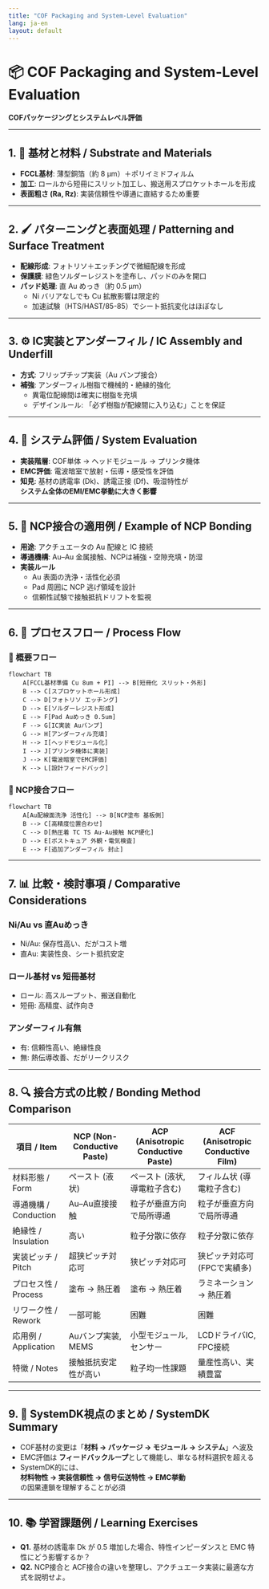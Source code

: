 ```yaml
---
title: "COF Packaging and System-Level Evaluation"
lang: ja-en
layout: default
---
```


# 📦 COF Packaging and System-Level Evaluation  
**COFパッケージングとシステムレベル評価**

---

## 1. 🧩 基材と材料 / Substrate and Materials
- **FCCL基材**: 薄型銅箔（約 8 µm）＋ポリイミドフィルム  
- **加工**: ロールから短冊にスリット加工し、搬送用スプロケットホールを形成  
- **表面粗さ (Ra, Rz)**: 実装信頼性や導通に直結するため重要  

---

## 2. 🖌 パターニングと表面処理 / Patterning and Surface Treatment
- **配線形成**: フォトリソ＋エッチングで微細配線を形成  
- **保護膜**: 緑色ソルダーレジストを塗布し、パッドのみを開口  
- **パッド処理**: 直 Au めっき（約 0.5 µm）  
  - Ni バリアなしでも Cu 拡散影響は限定的  
  - 加速試験（HTS/HAST/85-85）でシート抵抗変化はほぼなし  

---

## 3. ⚙️ IC実装とアンダーフィル / IC Assembly and Underfill
- **方式**: フリップチップ実装（Au バンプ接合）  
- **補強**: アンダーフィル樹脂で機械的・絶縁的強化  
  - 異電位配線間は確実に樹脂を充填  
  - デザインルール: 「必ず樹脂が配線間に入り込む」ことを保証  

---

## 4. 📡 システム評価 / System Evaluation
- **実装階層**: COF単体 → ヘッドモジュール → プリンタ機体  
- **EMC評価**: 電波暗室で放射・伝導・感受性を評価  
- **知見**: 基材の誘電率 (Dk)、誘電正接 (Df)、吸湿特性が  
  **システム全体のEMI/EMC挙動に大きく影響**  

---

## 5. 🧪 NCP接合の適用例 / Example of NCP Bonding
- **用途**: アクチュエータの Au 配線と IC 接続  
- **導通機構**: Au–Au 金属接触、NCPは補強・空隙充填・防湿  
- **実装ルール**  
  - Au 表面の洗浄・活性化必須  
  - Pad 周囲に NCP 逃げ領域を設計  
  - 信頼性試験で接触抵抗ドリフトを監視  

---

## 6. 🔄 プロセスフロー / Process Flow

### 📜 概要フロー
```mermaid
flowchart TB
    A[FCCL基材準備 Cu 8um + PI] --> B[短冊化 スリット・外形]
    B --> C[スプロケットホール形成]
    C --> D[フォトリソ エッチング]
    D --> E[ソルダーレジスト形成]
    E --> F[Pad Auめっき 0.5um]
    F --> G[IC実装 Auバンプ]
    G --> H[アンダーフィル充填]
    H --> I[ヘッドモジュール化]
    I --> J[プリンタ機体に実装]
    J --> K[電波暗室でEMC評価]
    K --> L[設計フィードバック]
```

### 🔧 NCP接合フロー
```mermaid
flowchart TB
    A[Au配線面洗浄 活性化] --> B[NCP塗布 基板側]
    B --> C[高精度位置合わせ]
    C --> D[熱圧着 TC TS Au-Au接触 NCP硬化]
    D --> E[ポストキュア 外観・電気検査]
    E --> F[追加アンダーフィル 封止]
```

---

## 7. 📊 比較・検討事項 / Comparative Considerations

### Ni/Au vs 直Auめっき
- Ni/Au: 保存性高い、だがコスト増  
- 直Au: 実装性良、シート抵抗安定  

### ロール基材 vs 短冊基材
- ロール: 高スループット、搬送自動化  
- 短冊: 高精度、試作向き  

### アンダーフィル有無
- 有: 信頼性高い、絶縁性良  
- 無: 熱伝導改善、だがリークリスク  

---

## 8. 🔍 接合方式の比較 / Bonding Method Comparison

| 項目 / Item          | **NCP** (Non-Conductive Paste) | **ACP** (Anisotropic Conductive Paste) | **ACF** (Anisotropic Conductive Film) |
|-----------------------|--------------------------------|-----------------------------------------|---------------------------------------|
| 材料形態 / Form       | ペースト (液状)               | ペースト (液状, 導電粒子含む)           | フィルム状 (導電粒子含む)              |
| 導通機構 / Conduction | Au–Au直接接触                  | 粒子が垂直方向で局所導通                | 粒子が垂直方向で局所導通                |
| 絶縁性 / Insulation   | 高い                          | 粒子分散に依存                          | 粒子分散に依存                          |
| 実装ピッチ / Pitch    | 超狭ピッチ対応可               | 狭ピッチ対応可                           | 狭ピッチ対応可 (FPCで実績多)           |
| プロセス性 / Process  | 塗布 → 熱圧着                  | 塗布 → 熱圧着                            | ラミネーション → 熱圧着                |
| リワーク性 / Rework   | 一部可能                       | 困難                                    | 困難                                   |
| 応用例 / Application  | Auバンプ実装, MEMS             | 小型モジュール, センサー                 | LCDドライバIC, FPC接続                  |
| 特徴 / Notes          | 接触抵抗安定性が高い           | 粒子均一性課題                          | 量産性高い、実績豊富                   |

---

## 9. 🧠 SystemDK視点のまとめ / SystemDK Summary
- COF基材の変更は「**材料 → パッケージ → モジュール → システム**」へ波及  
- EMC評価は **フィードバックループ**として機能し、単なる材料選択を超える  
- SystemDK的には、  
  **材料物性 → 実装信頼性 → 信号伝送特性 → EMC挙動**  
  の因果連鎖を理解することが必須  

---

## 10. 📚 学習課題例 / Learning Exercises
- **Q1.** 基材の誘電率 Dk が 0.5 増加した場合、特性インピーダンスと EMC 特性にどう影響するか？  
- **Q2.** NCP接合と ACF接合の違いを整理し、アクチュエータ実装に最適な方式を説明せよ。  
